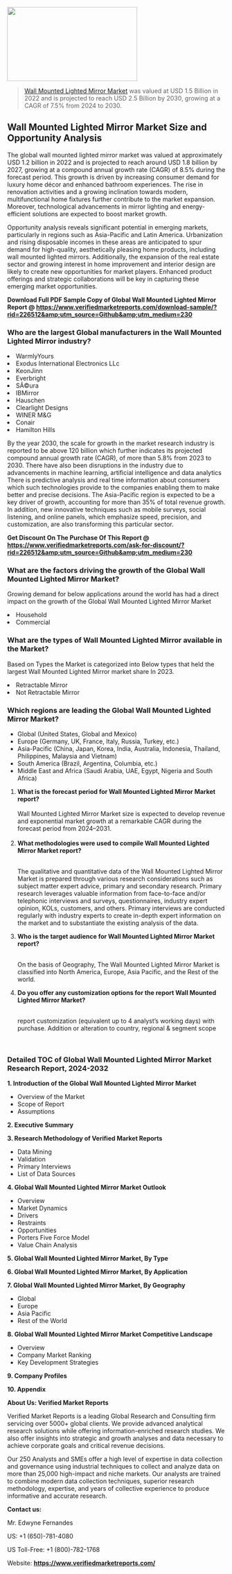 <img src="https://ffe5etoiles.com/wp-content/uploads/2024/12/MST1-300x171.png" alt="" width="300" height="171" class="alignnone size-medium wp-image-20088" /><blockquote><p><p><a href="https://www.verifiedmarketreports.com/download-sample/?rid=226512&utm_source=Github&utm_medium=230" target="_blank">Wall Mounted Lighted Mirror Market</a> was valued at USD 1.5 Billion in 2022 and is projected to reach USD 2.5 Billion by 2030, growing at a CAGR of 7.5% from 2024 to 2030.</p></blockquote><p><h2>Wall Mounted Lighted Mirror Market Size and Opportunity Analysis</h2> <p>The global wall mounted lighted mirror market was valued at approximately USD 1.2 billion in 2022 and is projected to reach around USD 1.8 billion by 2027, growing at a compound annual growth rate (CAGR) of 8.5% during the forecast period. This growth is driven by increasing consumer demand for luxury home décor and enhanced bathroom experiences. The rise in renovation activities and a growing inclination towards modern, multifunctional home fixtures further contribute to the market expansion. Moreover, technological advancements in mirror lighting and energy-efficient solutions are expected to boost market growth.</p> <p>Opportunity analysis reveals significant potential in emerging markets, particularly in regions such as Asia-Pacific and Latin America. Urbanization and rising disposable incomes in these areas are anticipated to spur demand for high-quality, aesthetically pleasing home products, including wall mounted lighted mirrors. Additionally, the expansion of the real estate sector and growing interest in home improvement and interior design are likely to create new opportunities for market players. Enhanced product offerings and strategic collaborations will be key in capturing these emerging market opportunities.</p> </p><p class=""><strong>Download Full PDF Sample Copy of Global Wall Mounted Lighted Mirror Report @ <a href="https://www.verifiedmarketreports.com/download-sample/?rid=226512&amp;utm_source=Github&amp;utm_medium=230" target="_blank">https://www.verifiedmarketreports.com/download-sample/?rid=226512&amp;utm_source=Github&amp;utm_medium=230</a></strong></p><h3 id="" class="">Who are the largest Global manufacturers in the Wall Mounted Lighted Mirror industry?</h3><p><li>WarmlyYours</li><li> Exodus International Electronics LLc</li><li> KeonJinn</li><li> Everbright</li><li> SÃ©ura</li><li> IBMirror</li><li> Hauschen</li><li> Clearlight Designs</li><li> WINER M&G</li><li> Conair</li><li> Hamilton Hills</li></p><div class=""><div class="" dir="" data-message-author-role="" data-message-id="" data-message-model-slug=""><div class=""><div class=""><div class=""><div class="" dir="" data-message-author-role="" data-message-id="" data-message-model-slug=""><div class=""><div class=""><p>By the year 2030, the scale for growth in the market research industry is reported to be above 120 billion which further indicates its projected compound annual growth rate (CAGR), of more than 5.8% from 2023 to 2030. There have also been disruptions in the industry due to advancements in machine learning, artificial intelligence and data analytics There is predictive analysis and real time information about consumers which such technologies provide to the companies enabling them to make better and precise decisions. The Asia-Pacific region is expected to be a key driver of growth, accounting for more than 35% of total revenue growth. In addition, new innovative techniques such as mobile surveys, social listening, and online panels, which emphasize speed, precision, and customization, are also transforming this particular sector.</p><p><strong>Get Discount On The Purchase Of This Report @&nbsp; <a href="https://www.verifiedmarketreports.com/ask-for-discount/?rid=226512&amp;utm_source=Github&amp;utm_medium=230" target="_blank">https://www.verifiedmarketreports.com/ask-for-discount/?rid=226512&amp;utm_source=Github&amp;utm_medium=230</a></strong></p></div></div></div></div></div></div></div></div><h3 id="" class="">What are the factors driving the growth of the Global Wall Mounted Lighted Mirror Market?</h3><p id="" class="">Growing demand for below applications around the world has had a direct impact on the growth of the Global Wall Mounted Lighted Mirror Market</p><p id="" class=""><li>Household</li><li> Commercial</li></p><h3 id="" class="">What are the types of Wall Mounted Lighted Mirror available in the Market?</h3><p id="" class="">Based on Types the Market is categorized into Below types that held the largest Wall Mounted Lighted Mirror market share In 2023.</p><p id="" class=""><li>Retractable Mirror</li><li> Not Retractable Mirror</li></p><h3 id="" class="">Which regions are leading the Global Wall Mounted Lighted Mirror Market?</h3><ul><li>Global (United States, Global and Mexico)</li><li>Europe (Germany, UK, France, Italy, Russia, Turkey, etc.)</li><li>Asia-Pacific (China, Japan, Korea, India, Australia, Indonesia, Thailand, Philippines, Malaysia and Vietnam)</li><li>South America (Brazil, Argentina, Columbia, etc.)</li><li>Middle East and Africa (Saudi Arabia, UAE, Egypt, Nigeria and South Africa)</li></ul><p><ol><li><strong>What is the forecast period for Wall Mounted Lighted Mirror Market report?<br /></strong><br /><span data-sheets-root="1" data-sheets-value="{&quot;1&quot;:2,&quot;2&quot;:&quot;XXXX size is expected to develop revenue and exponential market growth at a remarkable CAGR during the forecast period from 2024&ndash;2030.&quot;}" data-sheets-userformat="{&quot;2&quot;:12674,&quot;4&quot;:{&quot;1&quot;:2,&quot;2&quot;:16776960},&quot;10&quot;:2,&quot;11&quot;:0,&quot;15&quot;:&quot;Arial&quot;,&quot;16&quot;:12}">Wall Mounted Lighted Mirror Market size is expected to develop revenue and exponential market growth at a remarkable CAGR during the forecast period from 2024&ndash;2031.</span><br /><br /></li><li><strong>What methodologies were used to compile Wall Mounted Lighted Mirror Market report?<br /><br /></strong><p>The qualitative and quantitative data of the&nbsp;Wall Mounted Lighted Mirror Market is prepared through various research considerations such as subject matter expert advice, primary and secondary research. Primary research leverages valuable information from face-to-face and/or telephonic interviews and surveys, questionnaires, industry expert opinion, KOLs, customers, and others. Primary interviews are conducted regularly with industry experts to create in-depth expert information on the market and to substantiate the existing analysis of the data.&nbsp;</p></li><li><strong>Who is the target audience for Wall Mounted Lighted Mirror Market report?<br /><br /></strong><p>On the basis of Geography, The&nbsp;Wall Mounted Lighted Mirror Market is classified into North America, Europe, Asia Pacific, and the Rest of the world.</p></li><li><strong>Do you offer any customization options for the report Wall Mounted Lighted Mirror Market?<br /><br /></strong><p>report customization (equivalent up to 4 analyst&rsquo;s working days) with purchase. Addition or alteration to country, regional &amp; segment scope</p><p>&nbsp;</p></li></ol></p><h3 id="" class="">Detailed TOC of Global Wall Mounted Lighted Mirror Market Research Report, 2024-2032</h3><p id="" class=""><strong>1. Introduction of the Global Wall Mounted Lighted Mirror Market</strong></p><ul><li>Overview of the Market</li><li>Scope of Report</li><li>Assumptions</li></ul><p id="" class=""><strong>2. Executive Summary</strong></p><p id="" class=""><strong>3. Research Methodology of&nbsp;Verified Market Reports</strong></p><ul><li>Data Mining</li><li>Validation</li><li>Primary Interviews</li><li>List of Data Sources</li></ul><p id="" class=""><strong>4. Global Wall Mounted Lighted Mirror Market Outlook</strong></p><ul><li>Overview</li><li>Market Dynamics</li><li>Drivers</li><li>Restraints</li><li>Opportunities</li><li>Porters Five Force Model</li><li>Value Chain Analysis</li></ul><p id="" class=""><strong>5. Global Wall Mounted Lighted Mirror Market, By&nbsp;Type</strong></p><p id="" class=""><strong>6. Global Wall Mounted Lighted Mirror Market, By Application</strong></p><p id="" class=""><strong>7. Global Wall Mounted Lighted Mirror Market, By Geography</strong></p><ul><li>Global</li><li>Europe</li><li>Asia Pacific</li><li>Rest of the World</li></ul><p id="" class=""><strong>8. Global Wall Mounted Lighted Mirror Market Competitive Landscape</strong></p><ul><li>Overview</li><li>Company Market Ranking</li><li>Key Development Strategies</li></ul><p id="" class=""><strong>9. Company Profiles</strong></p><p id="" class=""><strong>10. Appendix</strong></p><p id="" class=""><strong>About Us: Verified Market Reports</strong></p><p id="" class="">Verified Market Reports is a leading Global Research and Consulting firm servicing over 5000+ global clients. We provide advanced analytical research solutions while offering information-enriched research studies. We also offer insights into strategic and growth analyses and data necessary to achieve corporate goals and critical revenue decisions.</p><p id="" class="">Our 250 Analysts and SMEs offer a high level of expertise in data collection and governance using industrial techniques to collect and analyze data on more than 25,000 high-impact and niche markets. Our analysts are trained to combine modern data collection techniques, superior research methodology, expertise, and years of collective experience to produce informative and accurate research.</p><p id="" class=""><strong>Contact us:</strong></p><p id="" class="">Mr. Edwyne Fernandes</p><p id="" class="">US: +1 (650)-781-4080</p><p id="" class="">US Toll-Free: +1 (800)-782-1768</p><p id="" class="">Website: <a target="" data-test-app-aware-link=""><strong>https://www.verifiedmarketreports.com/</strong></a></p>
